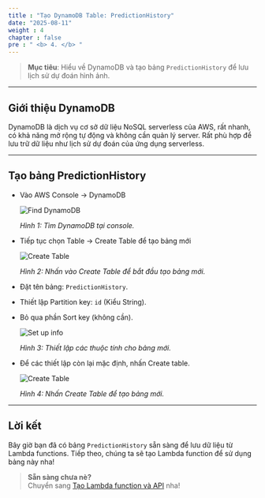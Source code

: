 ```yaml
---  
title : "Tạo DynamoDB Table: PredictionHistory"  
date: "2025-08-11"  
weight : 4  
chapter : false  
pre : " <b> 4. </b> "  
---  
```


> **Mục tiêu**: Hiểu về DynamoDB và tạo bảng `PredictionHistory` để lưu lịch sử dự đoán hình ảnh.  

---  

## Giới thiệu DynamoDB  

DynamoDB là dịch vụ cơ sở dữ liệu NoSQL serverless của AWS, rất nhanh, có khả năng mở rộng tự động và không cần quản lý server. Rất phù hợp để lưu trữ dữ liệu như lịch sử dự đoán của ứng dụng serverless.  

---  

## Tạo bảng PredictionHistory  

- Vào AWS Console → DynamoDB

  ![Find DynamoDB](/Workshop/images/4.create-dynamoDB/create-dynamoDB-1.png)  

  *Hình 1: Tìm DynamoDB tại console.*

- Tiếp tục chọn Table → Create Table để tạo bảng mới

  ![Create Table](/Workshop/images/4.create-dynamoDB/create-dynamoDB-2.png)  

  *Hình 2: Nhấn vào Create Table để bắt đầu tạo bảng mới.*

- Đặt tên bảng: `PredictionHistory`.  
- Thiết lập Partition key: `id` (Kiểu String).  
- Bỏ qua phần Sort key (không cần).  

  ![Set up info](/Workshop/images/4.create-dynamoDB/create-dynamoDB-3.png)  

  *Hình 3: Thiết lập các thuộc tính cho bảng mới.*

- Để các thiết lập còn lại mặc định, nhấn Create table.  

  ![Create Table](/Workshop/images/4.create-dynamoDB/create-dynamoDB-4.png)  

  *Hình 4: Nhấn Create Table để tạo bảng mới.*

---  

## Lời kết  

Bây giờ bạn đã có bảng `PredictionHistory` sẵn sàng để lưu dữ liệu từ Lambda functions. Tiếp theo, chúng ta sẽ tạo Lambda function để sử dụng bảng này nha!  

> **Sẵn sàng chưa nè?**  
> Chuyển sang [Tạo Lambda function và API](/5-lambda-api-setup/) nha!  